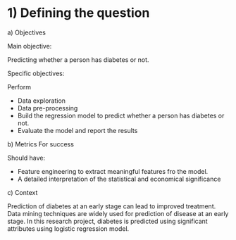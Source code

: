 # 1)  Defining the question

a) Objectives

Main objective: 

Predicting whether a person has diabetes or not.

Specific objectives:

 Perform 
- Data exploration
- Data pre-processing
- Build the regression model to predict whether a person has diabetes or not.
- Evaluate the model and report the results


b) Metrics For success

Should have:
- Feature engineering to extract meaningful features fro the model.
- A detailed interpretation of the statistical and economical significance

c) Context

Prediction of diabetes at an early stage can lead to improved treatment. Data mining techniques are widely used for prediction of disease at an early stage. In this research project, diabetes is predicted using significant attributes using logistic regression model.


